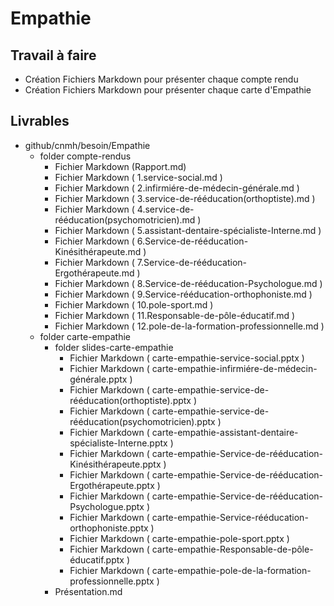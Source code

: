 # Empathie
 
## Travail à faire      

- Création Fichiers Markdown pour présenter chaque compte rendu
- Création Fichiers Markdown pour présenter chaque carte d'Empathie

## Livrables 
- github/cnmh/besoin/Empathie 
  - folder compte-rendus
    - Fichier Markdown (Rapport.md)
    - Fichier Markdown ( 1.service-social.md )
    - Fichier Markdown ( 2.infirmiére-de-médecin-générale.md )
    - Fichier Markdown ( 3.service-de-rééducation(orthoptiste).md )
    - Fichier Markdown ( 4.service-de-rééducation(psychomotricien).md )
    - Fichier Markdown ( 5.assistant-dentaire-spécialiste-Interne.md )
    - Fichier Markdown ( 6.Service-de-rééducation-Kinésithérapeute.md )
    - Fichier Markdown ( 7.Service-de-rééducation-Ergothérapeute.md )
    - Fichier Markdown ( 8.Service-de-rééducation-Psychologue.md )
    - Fichier Markdown ( 9.Service-rééducation-orthophoniste.md )
    - Fichier Markdown ( 10.pole-sport.md )
    - Fichier Markdown ( 11.Responsable-de-pôle-éducatif.md )
    - Fichier Markdown ( 12.pole-de-la-formation-professionnelle.md )
  - folder carte-empathie
    - folder slides-carte-empathie
      - Fichier Markdown ( carte-empathie-service-social.pptx )
      - Fichier Markdown ( carte-empathie-infirmiére-de-médecin-générale.pptx )
      - Fichier Markdown ( carte-empathie-service-de-rééducation(orthoptiste).pptx )
      - Fichier Markdown ( carte-empathie-service-de-rééducation(psychomotricien).pptx )
      - Fichier Markdown ( carte-empathie-assistant-dentaire-spécialiste-Interne.pptx )
      - Fichier Markdown ( carte-empathie-Service-de-rééducation-Kinésithérapeute.pptx )
      - Fichier Markdown ( carte-empathie-Service-de-rééducation-Ergothérapeute.pptx )
      - Fichier Markdown ( carte-empathie-Service-de-rééducation-Psychologue.pptx )
      - Fichier Markdown ( carte-empathie-Service-rééducation-orthophoniste.pptx )
      - Fichier Markdown ( carte-empathie-pole-sport.pptx )
      - Fichier Markdown ( carte-empathie-Responsable-de-pôle-éducatif.pptx )
      - Fichier Markdown ( carte-empathie-pole-de-la-formation-professionnelle.pptx )
    - Présentation.md
